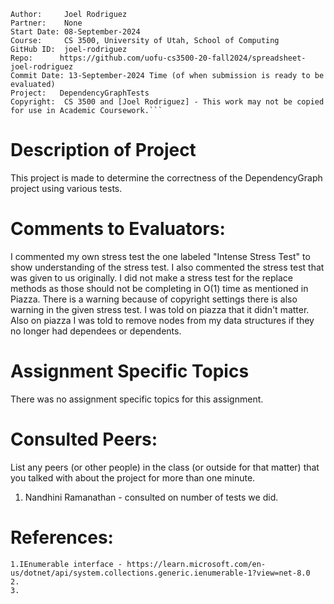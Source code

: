 ﻿```
Author:     Joel Rodriguez
Partner:    None
Start Date: 08-September-2024
Course:     CS 3500, University of Utah, School of Computing
GitHub ID:  joel-rodriguez
Repo:      https://github.com/uofu-cs3500-20-fall2024/spreadsheet-joel-rodriguez
Commit Date: 13-September-2024 Time (of when submission is ready to be evaluated)
Project:   DependencyGraphTests
Copyright:  CS 3500 and [Joel Rodriguez] - This work may not be copied for use in Academic Coursework.```
```
# Description of Project
This project is made to determine the correctness of the DependencyGraph project using various tests.

# Comments to Evaluators:
I commented my own stress test the one labeled "Intense Stress Test" to show understanding of the stress test.
I also commented the stress test that was given to us originally.
I did not make a stress test for the replace methods as those should not be completing in O(1) time as mentioned
in Piazza. There is a warning because of copyright settings there is also warning in the given stress test.
I was told on piazza that it didn't matter. Also on piazza I was told to remove nodes from my data structures
if they no longer had dependees or dependents.

# Assignment Specific Topics
There was no assignment specific topics for this assignment. 

# Consulted Peers:

List any peers (or other people) in the class (or outside for that matter) that you talked with about the project for more than one minute.

1. Nandhini Ramanathan - consulted on number of tests we did.

# References:

    1.IEnumerable interface - https://learn.microsoft.com/en-us/dotnet/api/system.collections.generic.ienumerable-1?view=net-8.0
    2.
    3.
